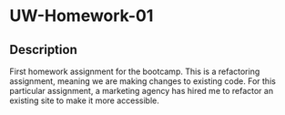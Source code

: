 # UW-Homework-01

## Description

First homework assignment for the bootcamp. This is a refactoring assignment, meaning we are making changes to existing code. For this particular assignment, a marketing agency has hired me to refactor an existing site to make it more accessible. 